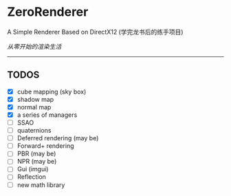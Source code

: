 # ZeroRenderer

A Simple Renderer Based on DirectX12 (学完龙书后的练手项目)

*从零开始的渲染生活*

---

## TODOS
- [x] cube mapping (sky box)
- [x] shadow map
- [x] normal map
- [x] a series of managers
- [ ] SSAO
- [ ] quaternions
- [ ] Deferred rendering (may be)
- [ ] Forward+ rendering
- [ ] PBR (may be)
- [ ] NPR (may be)
- [ ] Gui (imgui)
- [ ] Reflection
- [ ] new math library
